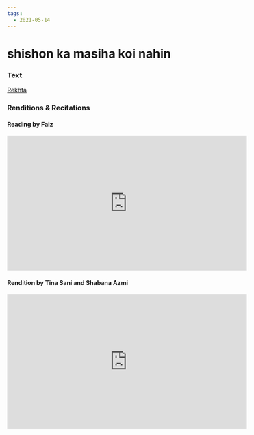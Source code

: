 ```yaml
---
tags:
  - 2021-05-14
---
```

# shishon ka masiha koi nahin

### Text
[Rekhta](https://www.rekhta.org/nazms/shiishon-kaa-masiihaa-koii-nahiin-faiz-ahmad-faiz-nazms?lang=ur)

### Renditions & Recitations

#### Reading by Faiz

<iframe width="560" height="315" src="https://www.youtube.com/embed/I_O3CbVhjCQ" title="YouTube video player" frameborder="0" allow="accelerometer; autoplay; clipboard-write; encrypted-media; gyroscope; picture-in-picture" allowfullscreen></iframe>

#### Rendition by Tina Sani and Shabana Azmi

<iframe width="560" height="315" src="https://www.youtube.com/embed/UGodnSazka8" title="YouTube video player" frameborder="0" allow="accelerometer; autoplay; clipboard-write; encrypted-media; gyroscope; picture-in-picture" allowfullscreen></iframe>

